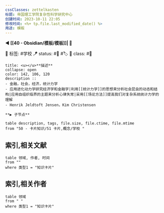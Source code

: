 ```yaml
---
cssClasses: zettelkasten
标题: 帝国理工学院复杂性科学研究中心
创建时间: 2023-10-11 22:05
修改时间: <%+ tp.file.last_modified_date() %>
用途: 模板
---
```


**◀️ [[40 - Obsidian/模板/模板]]| 📎**  

🧩 标签: #学校
🪁 status: #🌸 #🏷️ 
🎏 class: #📇

```ad-info
title: <u></u>**描述**
collapse: open
color: 142, 106, 120
description :: 	
- 金融，社会，经济，统计力学
- 应用进化动力学研究经济学和金融学|利用[[统计力学]]的思想来分析社会昆虫的动态和结构|应用自组织临界的主题来分析心律失常|采用[[场论方法]]提高我们对复杂系统统计力学的理解
- Henrik Jeldtoft Jensen，Kim Christensen

**▶️ 子节点**
```

```dataview
table description, tags, file.size, file.ctime, file.mtime
from "50 - 卡片知识/51 卡片,概念/学校 "
```

## 索引,相关文献
```dataview
table 领域, 作者, 时间
from ""
where 类型1 = "知识卡片"
```

## 索引,相关作者
```dataview
table 领域
from " " 
where 类型1 = "知识卡片"
```